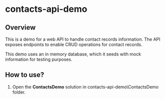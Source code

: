 # contacts-api-demo

## Overview
This is a demo for a web API to handle contact records information.
The API exposes endpoints to enable CRUD operations for contact records.

This demo uses an in memory database, which it seeds with mock information for testing purposes.

## How to use?
1. Open the **ContactsDemo** solution in contacts-api-demo\ContactsDemo folder.


